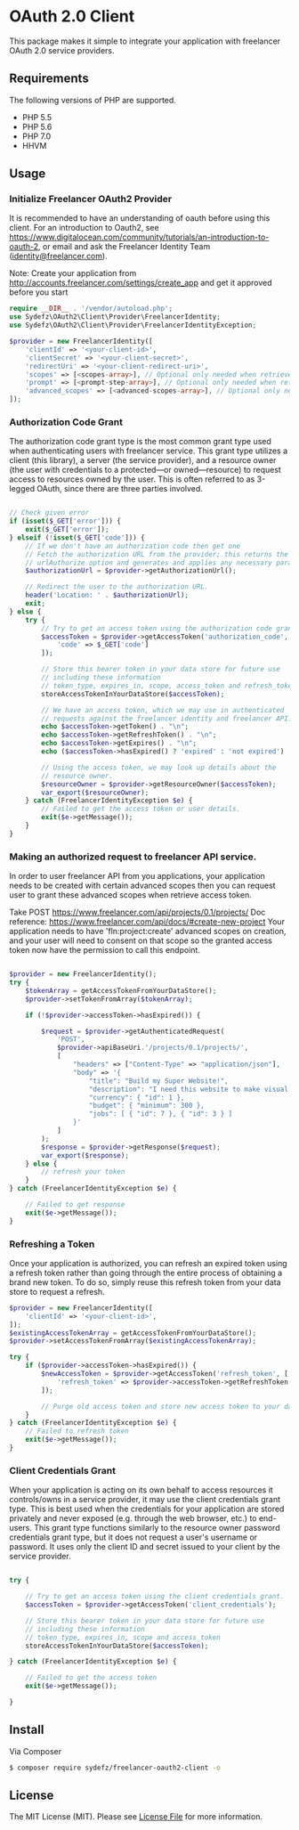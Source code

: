 # OAuth 2.0 Client

This package makes it simple to integrate your application with freelancer OAuth 2.0 service providers.

## Requirements

The following versions of PHP are supported.

* PHP 5.5
* PHP 5.6
* PHP 7.0
* HHVM

## Usage

### Initialize Freelancer OAuth2 Provider

It is recommended to have an understanding of oauth before using this client. For an introduction to Oauth2, see
https://www.digitalocean.com/community/tutorials/an-introduction-to-oauth-2, or email and ask the Freelancer Identity Team (identity@freelancer.com).

Note: Create your application from http://accounts.freelancer.com/settings/create_app
and get it approved before you start

``` php
require __DIR__ . '/vendor/autoload.php';
use Sydefz\OAuth2\Client\Provider\FreelancerIdentity;
use Sydefz\OAuth2\Client\Provider\FreelancerIdentityException;

$provider = new FreelancerIdentity([
    'clientId' => '<your-client-id>',
    'clientSecret' => '<your-client-secret>',
    'redirectUri' => '<your-client-redirect-uri>',
    'scopes' => [<scopes-array>], // Optional only needed when retrieve access token
    'prompt' => [<prompt-step-array>], // Optional only needed when retrieve access token
    'advanced_scopes' => [<advanced-scopes-array>], // Optional only needed when retrieve access token
]);
```

### Authorization Code Grant

The authorization code grant type is the most common grant type used when authenticating users with freelancer service. This grant type utilizes a client (this library), a server (the service provider), and a resource owner (the user with credentials to a protected—or owned—resource) to request access to resources owned by the user. This is often referred to as 3-legged OAuth, since there are three parties involved.

``` php

// Check given error
if (isset($_GET['error'])) {
    exit($_GET['error']);
} elseif (!isset($_GET['code'])) {
    // If we don't have an authorization code then get one
    // Fetch the authorization URL from the provider; this returns the
    // urlAuthorize option and generates and applies any necessary parameters
    $authorizationUrl = $provider->getAuthorizationUrl();

    // Redirect the user to the authorization URL.
    header('Location: ' . $authorizationUrl);
    exit;
} else {
    try {
        // Try to get an access token using the authorization code grant.
        $accessToken = $provider->getAccessToken('authorization_code', [
            'code' => $_GET['code']
        ]);

        // Store this bearer token in your data store for future use
        // including these information
        // token_type, expires_in, scope, access_token and refresh_token
        storeAccessTokenInYourDataStore($accessToken);

        // We have an access token, which we may use in authenticated
        // requests against the freelancer identity and freelancer API.
        echo $accessToken->getToken() . "\n";
        echo $accessToken->getRefreshToken() . "\n";
        echo $accessToken->getExpires() . "\n";
        echo ($accessToken->hasExpired() ? 'expired' : 'not expired') . "\n";

        // Using the access token, we may look up details about the
        // resource owner.
        $resourceOwner = $provider->getResourceOwner($accessToken);
        var_export($resourceOwner);
    } catch (FreelancerIdentityException $e) {
        // Failed to get the access token or user details.
        exit($e->getMessage());
    }
}
```

### Making an authorized request to freelancer API service.

In order to user freelancer API from you applications, your application needs to be
created with certain advanced scopes then you can request user to grant these
advanced scopes when retrieve access token.

Take POST https://www.freelancer.com/api/projects/0.1/projects/
Doc reference: https://www.freelancer.com/api/docs/#create-new-project
Your application needs to have 'fln:project:create' advanced scopes on creation, and your
user will need to consent on that scope so the granted access token now have the permission
to call this endpoint.


``` php

$provider = new FreelancerIdentity();
try {
    $tokenArray = getAccessTokenFromYourDataStore();
    $provider->setTokenFromArray($tokenArray);

    if (!$provider->accessToken->hasExpired()) {

        $request = $provider->getAuthenticatedRequest(
            'POST',
            $provider->apiBaseUri.'/projects/0.1/projects/',
            [
                "headers" => ["Content-Type" => "application/json"],
                "body" => '{
                    "title": "Build my Super Website!",
                    "description": "I need this website to make visual basic GUIs",
                    "currency": { "id": 1 },
                    "budget": { "minimum": 300 },
                    "jobs": [ { "id": 7 }, { "id": 3 } ]
                }'
            ]
        );
        $response = $provider->getResponse($request);
        var_export($response);
    } else {
        // refresh your token
    }
} catch (FreelancerIdentityException $e) {

    // Failed to get response
    exit($e->getMessage());
}
```

### Refreshing a Token

Once your application is authorized, you can refresh an expired token using a refresh token rather than going through the entire process of obtaining a brand new token. To do so, simply reuse this refresh token from your data store to request a refresh.

``` php
$provider = new FreelancerIdentity([
    'clientId' => '<your-client-id>',
]);
$existingAccessTokenArray = getAccessTokenFromYourDataStore();
$provider->setAccessTokenFromArray($existingAccessTokenArray);

try {
    if ($provider->accessToken->hasExpired()) {
        $newAccessToken = $provider->getAccessToken('refresh_token', [
            'refresh_token' => $provider->accessToken->getRefreshToken()
        ]);

        // Purge old access token and store new access token to your data store.
    }
} catch (FreelancerIdentityException $e) {
    // Failed to refresh token
    exit($e->getMessage());
}

```


### Client Credentials Grant

When your application is acting on its own behalf to access resources it controls/owns in a service provider, it may use the client credentials grant type. This is best used when the credentials for your application are stored privately and never exposed (e.g. through the web browser, etc.) to end-users. This grant type functions similarly to the resource owner password credentials grant type, but it does not request a user's username or password. It uses only the client ID and secret issued to your client by the service provider.

``` php

try {

    // Try to get an access token using the client credentials grant.
    $accessToken = $provider->getAccessToken('client_credentials');

    // Store this bearer token in your data store for future use
    // including these information
    // token_type, expires_in, scope and access_token
    storeAccessTokenInYourDataStore($accessToken);

} catch (FreelancerIdentityException $e) {

    // Failed to get the access token
    exit($e->getMessage());

}
```


## Install

Via Composer

``` bash
$ composer require sydefz/freelancer-oauth2-client -o
```

## License

The MIT License (MIT). Please see [License File](https://github.com/sydefz/freelancer-oauth2-client/blob/master/LICENSE) for more information.